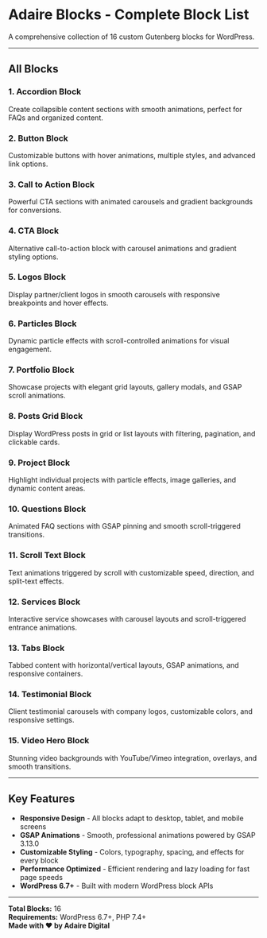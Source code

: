 # Adaire Blocks - Complete Block List

A comprehensive collection of 16 custom Gutenberg blocks for WordPress.

---

## All Blocks

### 1. **Accordion Block**
Create collapsible content sections with smooth animations, perfect for FAQs and organized content.

### 2. **Button Block**
Customizable buttons with hover animations, multiple styles, and advanced link options.

### 3. **Call to Action Block**
Powerful CTA sections with animated carousels and gradient backgrounds for conversions.

### 4. **CTA Block**
Alternative call-to-action block with carousel animations and gradient styling options.

### 5. **Logos Block**
Display partner/client logos in smooth carousels with responsive breakpoints and hover effects.

### 6. **Particles Block**
Dynamic particle effects with scroll-controlled animations for visual engagement.

### 7. **Portfolio Block**
Showcase projects with elegant grid layouts, gallery modals, and GSAP scroll animations.

### 8. **Posts Grid Block**
Display WordPress posts in grid or list layouts with filtering, pagination, and clickable cards.

### 9. **Project Block**
Highlight individual projects with particle effects, image galleries, and dynamic content areas.

### 10. **Questions Block**
Animated FAQ sections with GSAP pinning and smooth scroll-triggered transitions.

### 11. **Scroll Text Block**
Text animations triggered by scroll with customizable speed, direction, and split-text effects.

### 12. **Services Block**
Interactive service showcases with carousel layouts and scroll-triggered entrance animations.

### 13. **Tabs Block**
Tabbed content with horizontal/vertical layouts, GSAP animations, and responsive containers.

### 14. **Testimonial Block**
Client testimonial carousels with company logos, customizable colors, and responsive settings.

### 15. **Video Hero Block**
Stunning video backgrounds with YouTube/Vimeo integration, overlays, and smooth transitions.

---

## Key Features

- **Responsive Design** - All blocks adapt to desktop, tablet, and mobile screens
- **GSAP Animations** - Smooth, professional animations powered by GSAP 3.13.0
- **Customizable Styling** - Colors, typography, spacing, and effects for every block
- **Performance Optimized** - Efficient rendering and lazy loading for fast page speeds
- **WordPress 6.7+** - Built with modern WordPress block APIs

---

**Total Blocks:** 16  
**Requirements:** WordPress 6.7+, PHP 7.4+  
**Made with ❤️ by Adaire Digital**


